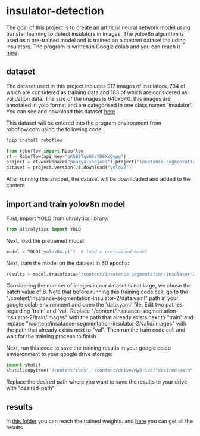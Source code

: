 # insulator-detection
The goal of this project is to create an artificial neural network model using transfer learning to detect insulators in images. The yolov8n algorithm is used as a pre-trained model and is trained on a custom dataset including insulators.
The program is written in Google colab and you can reach it [here](https://github.com/Musa1994d/insulator-detection/blob/main/insulator_detect_yolo8n.ipynb).
## dataset
The dataset used in this project includes 917 images of insulators, 734 of which are considered as training data and 183 of which are considered as validation data. The size of the images is 640x640. this images are annotated in yolo format and are categorised in one class named 'insulator'.
You can see and download this dataset [here](https://drive.google.com/drive/folders/1ht-Rm8S9wrBUQepxTEXjVMHnGwsKJi_t?usp=sharing)

This dataset will be entered into the program environment from roboflow.com using the following code:
```py
!pip install roboflow

from roboflow import Roboflow
rf = Roboflow(api_key="eK5B9TqoU0cYD6XVQypg")
project = rf.workspace("pourya-shojaei").project("insatance-segmentation-insulator")
dataset = project.version(2).download("yolov8")
```
After running this snippet, the dataset will be downloaded and added to the content


## import and train yolov8n model
First, import YOLO from ultralytics library:
```py
from ultralytics import YOLO
```
Next, load the pretrained model:
```py
model = YOLO('yolov8n.pt')  # load a pretrained model
```
Next, train the model on the dataset in 60 epochs:
```py
results = model.train(data='/content/insatance-segmentation-insulator-2/data.yaml', epochs=60, batch=8, imgsz=640)
```
Considering the number of images in our dataset is not large, we chose the batch value of 8.
Note that before running this training code cell, go to the "/content/insatance-segmentation-insulator-2/data.yaml" path in your google colab envirenment and open the 'data.yaml' file. Edit two pathes regarding 'train' and 'val'. Replace "/content/insatance-segmentation-insulator-2/train/images" with the path that already exists next to "train" and replace "/content/insatance-segmentation-insulator-2/valid/images" with the path that already exists next to "val". Then run the train code cell and wait for the training process to finish

Next, run this code to save the training results in your google colab envieronment to your google drive storage: 
```py
import shutil
shutil.copytree('/content/runs','/content/drive/MyDrive/"desired-path"',dirs_exist_ok=True)
```
Replace the desired path where you want to save the results to your drive with "desired-path"

## results
in [this folder](https://github.com/Musa1994d/insulator-detection/tree/main/results/weights) you can reach the trained weights. and [here](https://github.com/Musa1994d/insulator-detection/tree/main/results) you can get all the results.
